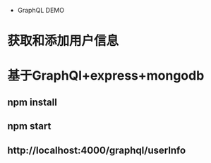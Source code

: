 * GraphQL DEMO
# 获取和添加用户信息
# 基于GraphQl+express+mongodb
## npm install
## npm start
## http://localhost:4000/graphql/userInfo
